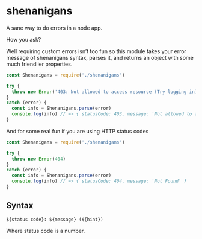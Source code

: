 # shenanigans

A sane way to do errors in a node app.

How you ask?

Well requiring custom errors isn’t too fun so this module takes your error message of shenanigans syntax, parses it, and returns an object with some much friendlier properties.

```js
const Shenanigans = require('./shenanigans')

try {
  throw new Error('403: Not allowed to access resource (Try logging in)')
}
catch (error) {
  const info = Shenanigans.parse(error)
  console.log(info) // => { statusCode: 403, message: 'Not allowed to access resource', hint: 'Try logging in' }
}
```

And for some real fun if you are using HTTP status codes

```js
const Shenanigans = require('./shenanigans')

try {
  throw new Error(404)
}
catch (error) {
  const info = Shenanigans.parse(error)
  console.log(info) // => { statusCode: 404, message: 'Not Found' }
}
```

## Syntax

```
${status code}: ${message} (${hint})
```

Where status code is a number.

